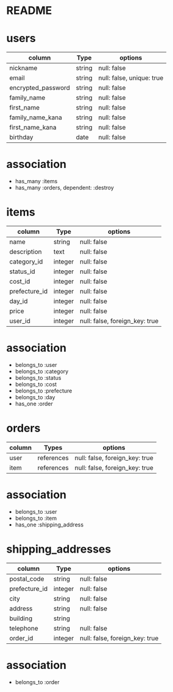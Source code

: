 # README

# users
| column              | Type    | options                     |
| ------------------- | ------- | --------------------------- |
| nickname            | string  | null: false                 |
| email               | string  | null: false, unique: true   |
| encrypted_password  | string  | null: false                 |
| family_name         | string  | null: false                 |
| first_name          | string  | null: false                 |
| family_name_kana    | string  | null: false                 |
| first_name_kana     | string  | null: false                 |
| birthday            | date    | null: false                 |

# association
- has_many :items
- has_many :orders, dependent: :destroy



# items
| column          | Type      | options                       |
|---------------- | --------- |------------------------------ |
| name            | string    | null: false                   |
| description     | text      | null: false                   |
| category_id     | integer   | null: false                   |
| status_id       | integer   | null: false                   |
| cost_id         | integer   | null: false                   |
| prefecture_id   | integer   | null: false                   |
| day_id          | integer   | null: false                   |
| price           | integer   | null: false                   |
| user_id         | integer   | null: false, foreign_key: true|

# association
- belongs_to :user
- belongs_to :category
- belongs_to :status
- belongs_to :cost
- belongs_to :prefecture
- belongs_to :day
- has_one :order



# orders
| column    | Types        | options                          |
|---------- | ------------ | -------------------------------- |
| user      | references   | null: false, foreign_key: true   |
| item      | references   | null: false, foreign_key: true   |

# association
- belongs_to :user
- belongs_to :item
- has_one :shipping_address



# shipping_addresses
| column          | Type      | options                           |
|---------------- | --------- | --------------------------------- |
| postal_code     | string    | null: false                       |
| prefecture_id   | integer   | null: false                       |
| city            | string    | null: false                       |
| address         | string    | null: false                       |
| building        | string    |                                   |
| telephone       | string    | null: false                       |
| order_id        | integer   | null: false, foreign_key: true    |

# association
- belongs_to :order